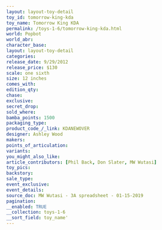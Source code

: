 ```yaml
---
layout: layout-toy-detail 
toy_id: tomorrow-king-kda
toy_name: Tomorrow King KDA
permalink: /toys-1-6/tomorrow-king-kda.html
world: Popbot
world_abr: 
character_base: 
layout: layout-toy-detail
categories: 
release_date: 9/29/2012
release_price: $130 
scale: one sixth
size: 12 inches
comes_with: 
edition_qty: 
chase: 
exclusive: 
secret_drop: 
sold_where: 
bamba_points: 1500
packaging_type: 
product_code_/_link: KDANEWOVER
designer: Ashley Wood
makers: 
points_of_articulation: 
variants: 
you_might_also_like: 
article_contributors: [Phil Back, Don Slater, MW Wutasi]
toy_pics: 
backstory: 
sale_type: 
event_exclusive: 
event_details: 
source_doc: MW Wutasi - 3A spreadsheet - 01-15-2019
pagination: 
__enabled: TRUE
__collection: toys-1-6
__sort_field: toy_name'
---
```

